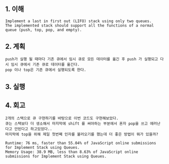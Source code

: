 # <Implement Stack using Queues>

## 1. 이해

    Implement a last in first out (LIFO) stack using only two queues.
    The implemented stack should support all the functions of a normal queue (push, top, pop, and empty).

## 2. 계획

    push가 실행 될 때마다 기존 큐에서 임시 큐로 모든 데이터를 옮긴 후 push 가 실행되고 다시 임시 큐에서 기존 큐로 데이터를 옮긴다.
    pop 이나 top은 기존 큐에서 실행되도록 한다.

## 3. 실행 

## 4. 회고

    2개의 스택으로 큐 구현하기를 바탕으로 이번 코드도 구현해보았다.
    큐는 스택보다 더 생소해서 마지막에 shift 를 써야하는 부분에서 혼자 pop을 쓰고 에러난다고 안된다고 하고있었다..
    마지막에 top을 위해 제일 첫번째 인자를 불러오기를 했는데 더 좋은 방법이 뭐가 있을까?

    Runtime: 76 ms, faster than 55.04% of JavaScript online submissions for Implement Stack using Queues.
    Memory Usage: 38.9 MB, less than 8.63% of JavaScript online submissions for Implement Stack using Queues.
